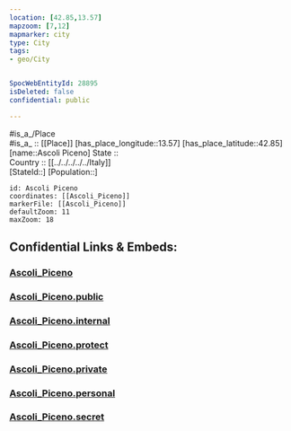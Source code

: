 ```yaml
---
location: [42.85,13.57] 
mapzoom: [7,12] 
mapmarker: city 
type: City
tags:
- geo/City


SpocWebEntityId: 28895
isDeleted: false
confidential: public

---
```

#is_a_/Place  
#is_a_ :: [[Place]] 
[has_place_longitude::13.57] 
[has_place_latitude::42.85] 
[name::Ascoli Piceno] 
State ::  
Country :: [[../../../../../Italy]]  
[StateId::] 
[Population::] 



```leaflet
id: Ascoli Piceno
coordinates: [[Ascoli_Piceno]] 
markerFile: [[Ascoli_Piceno]] 
defaultZoom: 11 
maxZoom: 18
```


## Confidential Links & Embeds: 

### [Ascoli_Piceno](/_Standards/Earth/Continent/Europe/Europe~South/Italy/regions~Italy/Marche/Ascoli_Piceno.Province/City/Ascoli_Piceno.md) 

### [Ascoli_Piceno.public](/_public/Earth/Continent/Europe/Europe~South/Italy/regions~Italy/Marche/Ascoli_Piceno.Province/City/Ascoli_Piceno.public.md) 

### [Ascoli_Piceno.internal](/_internal/Earth/Continent/Europe/Europe~South/Italy/regions~Italy/Marche/Ascoli_Piceno.Province/City/Ascoli_Piceno.internal.md) 

### [Ascoli_Piceno.protect](/_protect/Earth/Continent/Europe/Europe~South/Italy/regions~Italy/Marche/Ascoli_Piceno.Province/City/Ascoli_Piceno.protect.md) 

### [Ascoli_Piceno.private](/_private/Earth/Continent/Europe/Europe~South/Italy/regions~Italy/Marche/Ascoli_Piceno.Province/City/Ascoli_Piceno.private.md) 

### [Ascoli_Piceno.personal](/_personal/Earth/Continent/Europe/Europe~South/Italy/regions~Italy/Marche/Ascoli_Piceno.Province/City/Ascoli_Piceno.personal.md) 

### [Ascoli_Piceno.secret](/_secret/Earth/Continent/Europe/Europe~South/Italy/regions~Italy/Marche/Ascoli_Piceno.Province/City/Ascoli_Piceno.secret.md)

